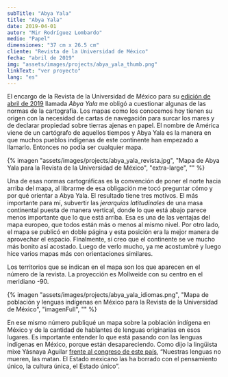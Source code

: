 ```yaml
---
subTitle: "Abya Yala"
title: "Abya Yala"
date: 2019-04-01
autor: "Mir Rodríguez Lombardo"
medio: "Papel"
dimensiones: "37 cm x 26.5 cm"
cliente: "Revista de la Universidad de México"
fecha: "abril de 2019"
img: "assets/images/projects/abya_yala_thumb.png"
linkText: "ver proyecto"
lang: "es"
---
```


El encargo de la Revista de la Universidad de México para su [edición de abril de 2019](https://www.revistadelauniversidad.mx/releases/3bade7b2-f114-4b19-954a-2ad1e7086578/abya-yala) llamada _Abya Yala_ me obligó a cuestionar algunas de las normas de la cartografía. Los mapas como los conocemos hoy tienen su origen con la necesidad de cartas de navegación para surcar los mares y de declarar propiedad sobre tierras ajenas en papel. El nombre de América viene de un cartógrafo de aquellos tiempos y Abya Yala es la manera en que muchos pueblos indígenas de este continente han empezado a llamarlo. Entonces no podía ser cualquier mapa.

{% imagen "assets/images/projects/abya_yala_revista.jpg", "Mapa de Abya Yala para la Revista de la Universidad de México", "extra-large", "" %}

Una de esas normas cartográficas es la convención de poner el norte hacia arriba del mapa, al librarme de esa obligación me tocó preguntar cómo y por qué orientar a Abya Yala. El resultado tiene tres motivos. El más importante para mí, subvertir las _jerarquías latitudinales_ de una masa continental puesta de manera vertical, donde lo que está abajo parece menos importante que lo que está arriba. Esa es una de las ventajas del mapa europeo, que todos están más o menos al mismo nivel. Por otro lado, el mapa se publicó en doble página y esta posición era la mejor manera de aprovechar el espacio. Finalmente, sí creo que el continente se ve mucho más bonito así acostado. Luego de verlo mucho, ya me acostumbré y luego hice varios mapas más con orientaciones similares.

Los territorios que se indican en el mapa son los que aparecen en el número de la revista. La proyección es Mollweide con su centro en el meridiano -90.

{% imagen "assets/images/projects/abya_yala_idiomas.png", "Mapa de población y lenguas indígenas en México para la Revista de la Universidad de México", "imagenFull", "" %}

En ese mismo número publiqué un mapa sobre la población indígena en México y de la cantidad de hablantes de lenguas originarias en esos lugares. Es importante entender lo que está pasando con las lenguas indígenas en México, porque están desapareciendo. Como dijo la lingüista mixe Yásnaya Aguilar [frente al congreso de este país](https://youtu.be/UypSzBTIIz0?si=h_OQqIQ8D3ujjM7S), “Nuestras lenguas no mueren, las matan. El Estado mexicano las ha borrado con el pensamiento único, la cultura única, el Estado único”.
